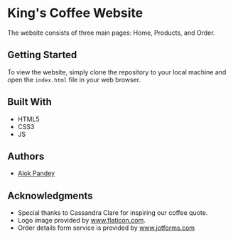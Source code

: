 # King's Coffee Website

The website consists of three main pages: Home, Products, and Order. 

## Getting Started

To view the website, simply clone the repository to your local machine and open the `index.html` file in your web browser.

## Built With

* HTML5
* CSS3
* JS

## Authors

* [Alok Pandey](https://github.com/pandey-alok)

## Acknowledgments

* Special thanks to Cassandra Clare for inspiring our coffee quote. 
* Logo image provided by www.flaticon.com.
* Order details form service is provided by www.jotforms.com
